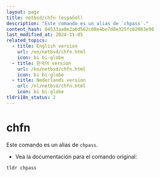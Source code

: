 ```yaml
---
layout: page
title: netbsd/chfn (español)
description: "Este comando es un alias de `chpass`."
content_hash: 04533aa8e2a6d562c08e4be7d8e325fc82083e90
last_modified_at: 2024-11-05
related_topics:
  - title: English version
    url: /en/netbsd/chfn.html
    icon: bi bi-globe
  - title: 한국어 version
    url: /ko/netbsd/chfn.html
    icon: bi bi-globe
  - title: Nederlands version
    url: /nl/netbsd/chfn.html
    icon: bi bi-globe
tldri18n_status: 2
---
```

# chfn

Este comando es un alias de `chpass`.

- Vea la documentación para el comando original:

`tldr chpass`
